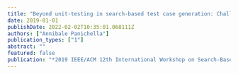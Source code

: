 ```yaml
---
title: "Beyond unit-testing in search-based test case generation: Challenges and opportunities"
date: 2019-01-01
publishDate: 2022-02-02T10:35:01.068111Z
authors: ["Annibale Panichella"]
publication_types: ["1"]
abstract: ""
featured: false
publication: "*2019 IEEE/ACM 12th International Workshop on Search-Based Software Testing (SBST)*"
---
```


